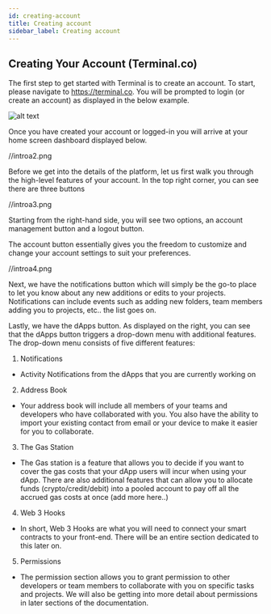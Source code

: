 ```yaml
---
id: creating-account
title: Creating account
sidebar_label: Creating account
---
```


## Creating Your Account (Terminal.co) 

The first step to get started with Terminal is to create an account. To start, please navigate to https://terminal.co. You will be prompted to login (or create an account) as displayed in the below example. 

![alt text](https://github.com/satyamakgec/terminalApp/blob/master/images/intro/introa1.png)


Once you have created your account or logged-in you will arrive at your home screen dashboard displayed below.

//introa2.png

Before we get into the details of the platform, let us first walk you through the high-level features of your account. In the top right corner, you can see there are three buttons

//introa3.png

Starting from the right-hand side, you will see two options, an account management button and a logout button. 

The account button essentially gives you the freedom to customize and change your account settings to suit your preferences. 

//introa4.png

Next, we have the notifications button which will simply be the go-to place to let you know about any new additions or edits to your projects. Notifications can include events such as adding new folders, team members adding you to projects, etc.. the list goes on. 


Lastly, we have the dApps button. As displayed on the right, you can see that the dApps button triggers a drop-down menu with additional features. The drop-down menu consists of five different features: 

1. Notifications
- Activity Notifications from the dApps that you are currently working on 
2. Address Book 
- Your address book will include all members of your teams and developers who have collaborated with you. You also have the ability to import your existing contact from email or your device to make it easier for you to collaborate. 
3. The Gas Station 
- The Gas station is a feature that allows you to decide if you want to cover the gas costs that your dApp users will incur when using your dApp. There are also additional features that can allow you to allocate funds (crypto/credit/debit) into a pooled account to pay off all the accrued gas costs at once (add more here..) 
4. Web 3 Hooks
- In short, Web 3 Hooks are what you will need to connect your smart contracts to your front-end. There will be an entire section dedicated to this later on. 
5. Permissions
- The permission section allows you to grant permission to other developers or team members to collaborate with you on specific tasks and projects.  We will also be getting into more detail about permissions in later sections of the documentation. 
